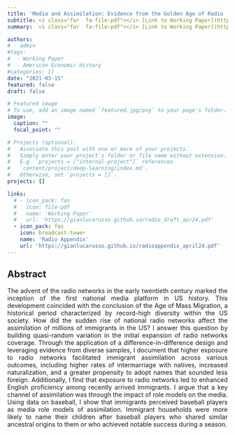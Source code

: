 ```yaml
---
title: 'Media and Assimilation: Evidence from the Golden Age of Radio (2024)'
subtitle: <i class="far  fa-file-pdf"></i> [Link to Working Paper](https://gianlucarusso.github.io/radio_draft_apr24.pdf) <br>
summary:  <i class="far  fa-file-pdf"></i> [Link to Working Paper](https://gianlucarusso.github.io/radio_draft_apr24.pdf)

authors:
# - admin
#tags:
#  - Working Paper
#  - American Economic History
#categories: []
date: "2021-03-15"
featured: false
draft: false

# Featured image
# To use, add an image named `featured.jpg/png` to your page's folder.
image:
  caption: ""
  focal_point: ""

# Projects (optional).
#   Associate this post with one or more of your projects.
#   Simply enter your project's folder or file name without extension.
#   E.g. `projects = ["internal-project"]` references
#   `content/project/deep-learning/index.md`.
#   Otherwise, set `projects = []`.
projects: []

links:
  # - icon_pack: fas
  #   icon: file-pdf
  #   name: 'Working Paper'
  #   url: 'https://gianlucarusso.github.io/radio_draft_apr24.pdf'
  - icon_pack: fas
    icon: broadcast-tower
    name: 'Radio Appendix'
    url: 'https://gianlucarusso.github.io/radioappendix_april24.pdf'
---
```



## Abstract

<p align="justify"> The advent of the radio networks in the early twentieth century marked the inception
of the first national media platform in US history. This development coincided
with the conclusion of the Age of Mass Migration, a historical period characterized by
record-high diversity within the US society. How did the sudden rise of national radio
networks affect the assimilation of millions of immigrants in the US? I answer this
question by building quasi-random variation in the initial expansion of radio networks
coverage. Through the application of a difference-in-difference design and leveraging
evidence from diverse samples, I document that higher exposure to radio networks
facilitated immigrant assimilation across various outcomes, including higher rates of
intermarriage with natives, increased naturalization, and a greater propensity to adopt
names that sounded less foreign. Additionally, I find that exposure to radio networks
led to enhanced English proficiency among recently arrived immigrants. I argue that a
key channel of assimilation was through the impact of role models on the media. Using
data on baseball, I show that immigrants perceived baseball players as media role
models of assimilation. Immigrant households were more likely to name their children
after baseball players who shared similar ancestral origins to them or who achieved
notable success during a season.
